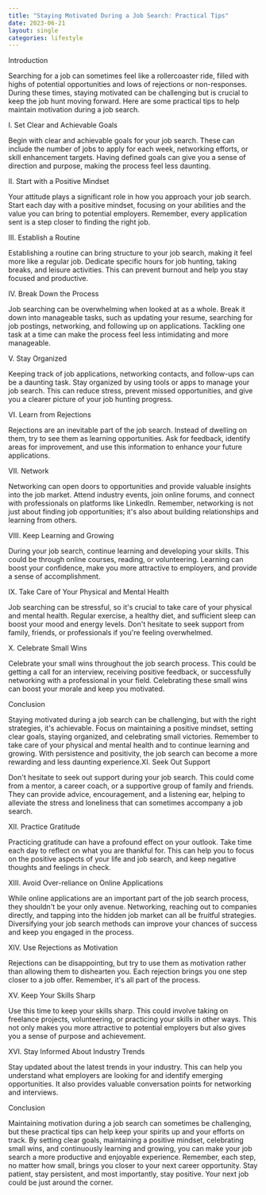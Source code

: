 ```yaml
---
title: "Staying Motivated During a Job Search: Practical Tips"
date: 2023-06-21
layout: single
categories: lifestyle
---
```

Introduction

Searching for a job can sometimes feel like a rollercoaster ride, filled with highs of potential opportunities and lows of rejections or non-responses. During these times, staying motivated can be challenging but is crucial to keep the job hunt moving forward. Here are some practical tips to help maintain motivation during a job search.

I. Set Clear and Achievable Goals

Begin with clear and achievable goals for your job search. These can include the number of jobs to apply for each week, networking efforts, or skill enhancement targets. Having defined goals can give you a sense of direction and purpose, making the process feel less daunting.

II. Start with a Positive Mindset

Your attitude plays a significant role in how you approach your job search. Start each day with a positive mindset, focusing on your abilities and the value you can bring to potential employers. Remember, every application sent is a step closer to finding the right job.

III. Establish a Routine

Establishing a routine can bring structure to your job search, making it feel more like a regular job. Dedicate specific hours for job hunting, taking breaks, and leisure activities. This can prevent burnout and help you stay focused and productive.

IV. Break Down the Process

Job searching can be overwhelming when looked at as a whole. Break it down into manageable tasks, such as updating your resume, searching for job postings, networking, and following up on applications. Tackling one task at a time can make the process feel less intimidating and more manageable.

V. Stay Organized

Keeping track of job applications, networking contacts, and follow-ups can be a daunting task. Stay organized by using tools or apps to manage your job search. This can reduce stress, prevent missed opportunities, and give you a clearer picture of your job hunting progress.

VI. Learn from Rejections

Rejections are an inevitable part of the job search. Instead of dwelling on them, try to see them as learning opportunities. Ask for feedback, identify areas for improvement, and use this information to enhance your future applications.

VII. Network

Networking can open doors to opportunities and provide valuable insights into the job market. Attend industry events, join online forums, and connect with professionals on platforms like LinkedIn. Remember, networking is not just about finding job opportunities; it's also about building relationships and learning from others.

VIII. Keep Learning and Growing

During your job search, continue learning and developing your skills. This could be through online courses, reading, or volunteering. Learning can boost your confidence, make you more attractive to employers, and provide a sense of accomplishment.

IX. Take Care of Your Physical and Mental Health

Job searching can be stressful, so it's crucial to take care of your physical and mental health. Regular exercise, a healthy diet, and sufficient sleep can boost your mood and energy levels. Don't hesitate to seek support from family, friends, or professionals if you're feeling overwhelmed.

X. Celebrate Small Wins

Celebrate your small wins throughout the job search process. This could be getting a call for an interview, receiving positive feedback, or successfully networking with a professional in your field. Celebrating these small wins can boost your morale and keep you motivated.

Conclusion

Staying motivated during a job search can be challenging, but with the right strategies, it's achievable. Focus on maintaining a positive mindset, setting clear goals, staying organized, and celebrating small victories. Remember to take care of your physical and mental health and to continue learning and growing. With persistence and positivity, the job search can become a more rewarding and less daunting experience.XI. Seek Out Support

Don't hesitate to seek out support during your job search. This could come from a mentor, a career coach, or a supportive group of family and friends. They can provide advice, encouragement, and a listening ear, helping to alleviate the stress and loneliness that can sometimes accompany a job search.

XII. Practice Gratitude

Practicing gratitude can have a profound effect on your outlook. Take time each day to reflect on what you are thankful for. This can help you to focus on the positive aspects of your life and job search, and keep negative thoughts and feelings in check.

XIII. Avoid Over-reliance on Online Applications

While online applications are an important part of the job search process, they shouldn't be your only avenue. Networking, reaching out to companies directly, and tapping into the hidden job market can all be fruitful strategies. Diversifying your job search methods can improve your chances of success and keep you engaged in the process.

XIV. Use Rejections as Motivation

Rejections can be disappointing, but try to use them as motivation rather than allowing them to dishearten you. Each rejection brings you one step closer to a job offer. Remember, it's all part of the process.

XV. Keep Your Skills Sharp

Use this time to keep your skills sharp. This could involve taking on freelance projects, volunteering, or practicing your skills in other ways. This not only makes you more attractive to potential employers but also gives you a sense of purpose and achievement.

XVI. Stay Informed About Industry Trends

Stay updated about the latest trends in your industry. This can help you understand what employers are looking for and identify emerging opportunities. It also provides valuable conversation points for networking and interviews.

Conclusion

Maintaining motivation during a job search can sometimes be challenging, but these practical tips can help keep your spirits up and your efforts on track. By setting clear goals, maintaining a positive mindset, celebrating small wins, and continuously learning and growing, you can make your job search a more productive and enjoyable experience. Remember, each step, no matter how small, brings you closer to your next career opportunity. Stay patient, stay persistent, and most importantly, stay positive. Your next job could be just around the corner.